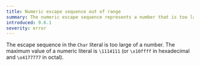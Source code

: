 ```yaml
---
title: Numeric escape sequence out of range
summary: The numeric escape sequence represents a number that is too large
introduced: 9.6.1
severity: error
---
```


The escape sequence in the `Char` literal is too large of a number. The maximum value of a numeric literal is `\1114111`
(or `\x10ffff` in hexadecimal and `\o4177777` in octal).
